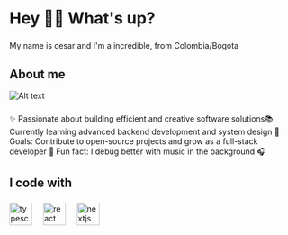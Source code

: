 <h1 align="left">Hey 🖖🏿 What's up?</h1>

###

<p align="left">My name is cesar and I'm a incredible, from Colombia/Bogota

</p>

###

<h2 align="left">About me</h2>

![Alt text](https://spotify-recently-played-readme.vercel.app/api?user=dgcqvtm2ttx23815jpoliihl6)

###

<p align="left">✨ Passionate about building efficient and creative software solutions📚 Currently learning advanced backend development and system design 🎯 Goals: Contribute to open-source projects and grow as a full-stack developer 🎲 Fun fact: I debug better with music in the background 🎧 </p>

###

<h2 align="left">I code with</h2>

###

<div align="left">
  <img src="https://cdn.jsdelivr.net/gh/devicons/devicon/icons/typescript/typescript-original.svg" height="40" alt="typescript logo"  />
  <img width="12" />
  <img src="https://cdn.jsdelivr.net/gh/devicons/devicon/icons/react/react-original.svg" height="40" alt="react logo"  />
  <img width="12" />
  <img src="https://cdn.jsdelivr.net/gh/devicons/devicon/icons/nextjs/nextjs-original.svg" height="40" alt="nextjs logo"  />
  <img width="12" />

</div>

###
